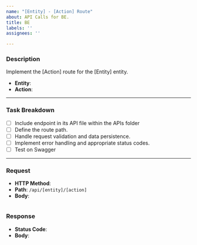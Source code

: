 ```yaml
---
name: "[Entity] - [Action] Route"
about: API Calls for BE.
title: BE
labels: ''
assignees: ''

---
```


### **Description**
Implement the [Action] route for the [Entity] entity.
- **Entity**:
- **Action**:
---
### **Task Breakdown**
- [ ] Include endpoint in its API file within the APIs folder
- [ ] Define the route path.
- [ ] Handle request validation and data persistence.
- [ ] Implement error handling and appropriate status codes.
- [ ] Test on Swagger
---
### **Request**
- **HTTP Method**:
- **Path**: `/api/[entity]/[action]`
- **Body**:
```
 ```
### **Response**
- **Status Code**:
- **Body**:
```
